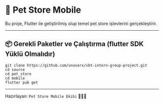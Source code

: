 
# 🐾 Pet Store Mobile

Bu proje, Flutter ile geliştirilmiş olup temel pet store işlevlerini gerçekleştirir.


---

## 📦 Gerekli Paketler ve Çalıştırma (flutter SDK Yüklü Olmalıdır)

```
git clone https://github.com/unuvarx/vbt-intern-group-project.git
cd source
cd pet_store
cd mobile
flutter pub get
```

---


Hazırlayan: `Pet Store Mobile Ekibi` 🐶🐱🐰
